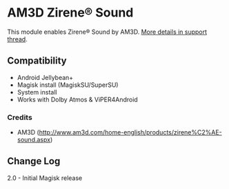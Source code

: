 # AM3D Zirene® Sound
This module enables Zirene® Sound by AM3D. [More details in support thread](https://forum.xda-developers.com/android/apps-games/mod-zirene-sound-am3d-t3396698).

## Compatibility
* Android Jellybean+
* Magisk install (MagiskSU/SuperSU)
* System install
* Works with Dolby Atmos & ViPER4Android

### Credits
* AM3D (http://www.am3d.com/home-english/products/zirene%C2%AE-sound.aspx)

## Change Log
2.0
    - Initial Magisk release
